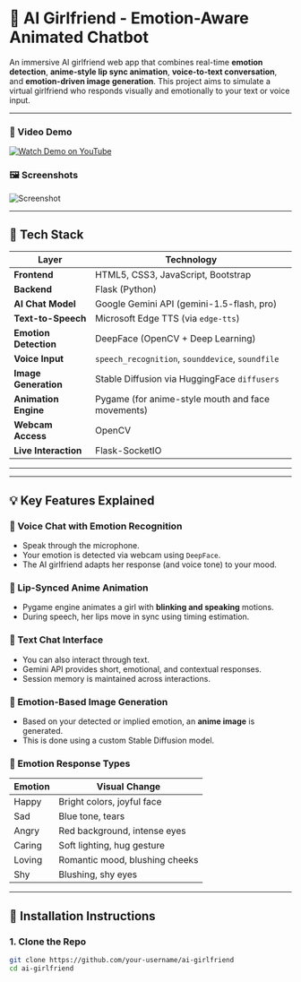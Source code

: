 # 💖 AI Girlfriend - Emotion-Aware Animated Chatbot

An immersive AI girlfriend web app that combines real-time **emotion detection**, **anime-style lip sync animation**, **voice-to-text conversation**, and **emotion-driven image generation**. This project aims to simulate a virtual girlfriend who responds visually and emotionally to your text or voice input.

---

### 🎥 Video Demo

[![Watch Demo on YouTube](https://img.youtube.com/vi/1Cb69p1uZpc/0.jpg)](https://youtu.be/1Cb69p1uZpc?si=Z_0KziH2toY62r8U)

### 🖼️ Screenshots

![Screenshot](https://github.com/user-attachments/assets/34eab13e-dd14-4f39-a780-7d5b9519f707)

---

## 🧠 Tech Stack

| Layer              | Technology |
|-------------------|------------|
| **Frontend**       | HTML5, CSS3, JavaScript, Bootstrap |
| **Backend**        | Flask (Python) |
| **AI Chat Model**  | Google Gemini API (gemini-1.5-flash, pro) |
| **Text-to-Speech** | Microsoft Edge TTS (via `edge-tts`) |
| **Emotion Detection** | DeepFace (OpenCV + Deep Learning) |
| **Voice Input**    | `speech_recognition`, `sounddevice`, `soundfile` |
| **Image Generation** | Stable Diffusion via HuggingFace `diffusers` |
| **Animation Engine** | Pygame (for anime-style mouth and face movements) |
| **Webcam Access**  | OpenCV |
| **Live Interaction** | Flask-SocketIO |

---


---

## 💡 Key Features Explained

### 🎤 Voice Chat with Emotion Recognition

- Speak through the microphone.
- Your emotion is detected via webcam using `DeepFace`.
- The AI girlfriend adapts her response (and voice tone) to your mood.

### 👄 Lip-Synced Anime Animation

- Pygame engine animates a girl with **blinking and speaking** motions.
- During speech, her lips move in sync using timing estimation.

### 💬 Text Chat Interface

- You can also interact through text.
- Gemini API provides short, emotional, and contextual responses.
- Session memory is maintained across interactions.

### 🎨 Emotion-Based Image Generation

- Based on your detected or implied emotion, an **anime image** is generated.
- This is done using a custom Stable Diffusion model.

### 🌈 Emotion Response Types

| Emotion     | Visual Change |
|-------------|----------------|
| Happy       | Bright colors, joyful face |
| Sad         | Blue tone, tears |
| Angry       | Red background, intense eyes |
| Caring      | Soft lighting, hug gesture |
| Loving      | Romantic mood, blushing cheeks |
| Shy         | Blushing, shy eyes |

---

## 🔧 Installation Instructions

### 1. Clone the Repo

```bash
git clone https://github.com/your-username/ai-girlfriend
cd ai-girlfriend

